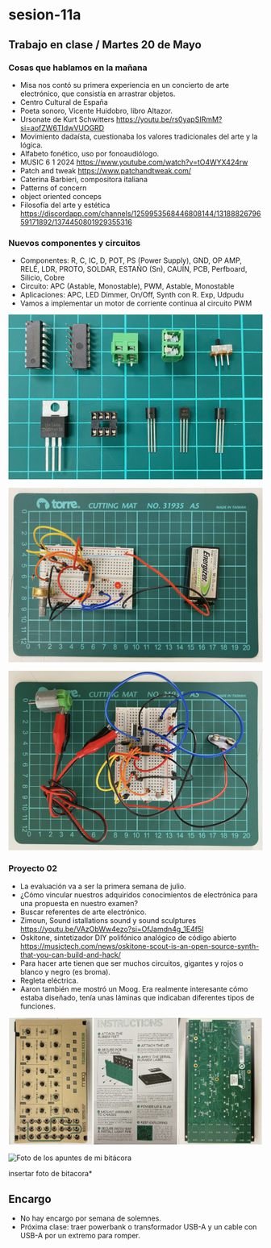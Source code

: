 # sesion-11a

## Trabajo en clase / Martes 20 de Mayo

### Cosas que hablamos en la mañana

- Misa nos contó su primera experiencia en un concierto de arte electrónico, que consistía en arrastrar objetos.
- Centro Cultural de España
- Poeta sonoro, Vicente Huidobro, libro Altazor.
- Ursonate de Kurt Schwitters <https://youtu.be/rs0yapSIRmM?si=aofZW6TIdwVUOGRD>
- Movimiento dadaísta, cuestionaba los valores tradicionales del arte y la lógica.
- Alfabeto fonético, uso por fonoaudiólogo.
- MUSIC 6 1 2024 <https://www.youtube.com/watch?v=tO4WYX424rw>
- Patch and tweak <https://www.patchandtweak.com/>
- Caterina Barbieri, compositora italiana
- Patterns of concern
- object oriented conceps
- Filosofía del arte y estética <https://discordapp.com/channels/1259953568446808144/1318882679659171892/1374450801929355316>

### Nuevos componentes y circuitos

- Componentes: R, C, IC, D, POT, PS (Power Supply), GND, OP AMP, RELÉ, LDR, PROTO, SOLDAR, ESTAÑO (Sn), CAUÍN, PCB, Perfboard, Silicio, Cobre
- Circuito: APC (Astable, Monostable), PWM, Astable, Monostable
- Aplicaciones: APC, LED Dimmer, On/Off, Synth con R. Exp, Udpudu
- Vamos a implementar un motor de corriente continua al circuito PWM

![Foto componentes nuevos](./archivos/tme-sesion11a-componentes.JPEG)

![Foto circuito protoboard](./archivos/tme-sesion11a-circuito01.jpg)

![Foto circuito protoboard](./archivos/tme-sesion11a-circuito02.jpeg)

### Proyecto 02

- La evaluación va a ser la primera semana de julio.
- ¿Cómo vincular nuestros adquiridos conocimientos de electrónica para una propuesta en nuestro examen?
- Buscar referentes de arte electrónico.
- Zimoun, Sound istallations sound y sound sculptures <https://youtu.be/VAzObWw4ezo?si=OfJamdn4g_1E4f5l>
- Oskitone, sintetizador DIY polifónico analógico de código abierto <https://musictech.com/news/oskitone-scout-is-an-open-source-synth-that-you-can-build-and-hack/>
- Para hacer arte tienen que ser muchos circuitos, gigantes y rojos o blanco y negro (es broma).
- Regleta eléctrica.
- Aaron también me mostró un Moog. Era realmente interesante cómo estaba diseñado, tenía unas láminas que indicaban diferentes tipos de funciones.

![Foto moog](./archivos/tme-sesion11a-moog.jpg)

![Foto de los apuntes de mi bitácora](./archivos/tme-sesion11a-bitacora.jpg)

insertar foto de bitacora*

## Encargo

- No hay encargo por semana de solemnes.
- Próxima clase: traer powerbank o transformador USB-A y un cable con USB-A por un extremo para romper.
